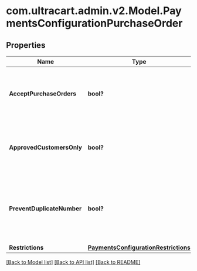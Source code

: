 # com.ultracart.admin.v2.Model.PaymentsConfigurationPurchaseOrder
## Properties

Name | Type | Description | Notes
------------ | ------------- | ------------- | -------------
**AcceptPurchaseOrders** | **bool?** | Master flag indicating this merchant accepts purchase orders | [optional] 
**ApprovedCustomersOnly** | **bool?** | If true, only approved customers may pay with a purchase order | [optional] 
**PreventDuplicateNumber** | **bool?** | If true, customers may not use duplicate PO numbers for any order | [optional] 
**Restrictions** | [**PaymentsConfigurationRestrictions**](PaymentsConfigurationRestrictions.md) |  | [optional] 


[[Back to Model list]](../README.md#documentation-for-models) [[Back to API list]](../README.md#documentation-for-api-endpoints) [[Back to README]](../README.md)

